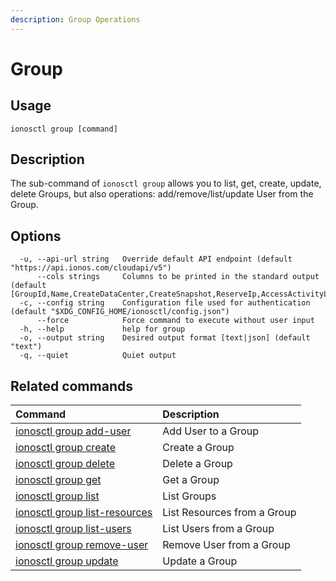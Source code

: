 ```yaml
---
description: Group Operations
---
```


# Group

## Usage

```text
ionosctl group [command]
```

## Description

The sub-command of `ionosctl group` allows you to list, get, create, update, delete Groups, but also operations: add/remove/list/update User from the Group.

## Options

```text
  -u, --api-url string   Override default API endpoint (default "https://api.ionos.com/cloudapi/v5")
      --cols strings     Columns to be printed in the standard output (default [GroupId,Name,CreateDataCenter,CreateSnapshot,ReserveIp,AccessActivityLog,CreatePcc,S3Privilege,CreateBackupUnit,CreateInternetAccess,CreateK8s])
  -c, --config string    Configuration file used for authentication (default "$XDG_CONFIG_HOME/ionosctl/config.json")
      --force            Force command to execute without user input
  -h, --help             help for group
  -o, --output string    Desired output format [text|json] (default "text")
  -q, --quiet            Quiet output
```

## Related commands

| Command | Description |
| :--- | :--- |
| [ionosctl group add-user](add-user.md) | Add User to a Group |
| [ionosctl group create](create.md) | Create a Group |
| [ionosctl group delete](delete.md) | Delete a Group |
| [ionosctl group get](get.md) | Get a Group |
| [ionosctl group list](list.md) | List Groups |
| [ionosctl group list-resources](list-resources.md) | List Resources from a Group |
| [ionosctl group list-users](list-users.md) | List Users from a Group |
| [ionosctl group remove-user](remove-user.md) | Remove User from a Group |
| [ionosctl group update](update.md) | Update a Group |


